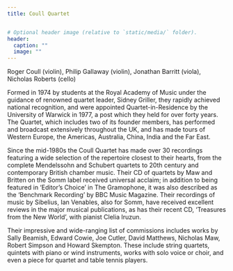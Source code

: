 ```yaml
---
title: Coull Quartet


# Optional header image (relative to `static/media/` folder).
header:
  caption: ""
  image: ""
---
```


Roger Coull (violin), Philip Gallaway (violin), Jonathan Barritt (viola), Nicholas Roberts (cello)

Formed in 1974 by students at the Royal Academy of Music under the guidance of renowned quartet leader, Sidney Griller, they rapidly achieved national recognition, and were appointed Quartet-in-Residence by the University of Warwick in 1977, a post which they held for over forty years. The Quartet, which includes two of its founder members, has performed and broadcast extensively throughout the UK, and has made tours of Western Europe, the Americas, Australia, China, India and the Far East.

Since the mid-1980s the Coull Quartet has made over 30 recordings featuring a wide selection of the repertoire closest to their hearts, from the complete Mendelssohn and Schubert quartets to 20th century and contemporary British chamber music. Their CD of quartets by Maw and Britten on the Somm label received universal acclaim; in addition to being featured in ‘Editor’s Choice’ in The Gramophone, it was also described as the ‘Benchmark Recording’ by BBC Music Magazine. Their recordings of music by Sibelius, Ian Venables, also for Somm, have received excellent reviews in the major musical publications, as has their recent CD, ‘Treasures from the New World’, with pianist Clelia Iruzun.

Their impressive and wide-ranging list of commissions includes works by Sally Beamish, Edward Cowie, Joe Cutler, David Matthews, Nicholas Maw, Robert Simpson and Howard Skempton. These include string quartets, quintets with piano or wind instruments, works with solo voice or choir, and even a piece for quartet and table tennis players.

